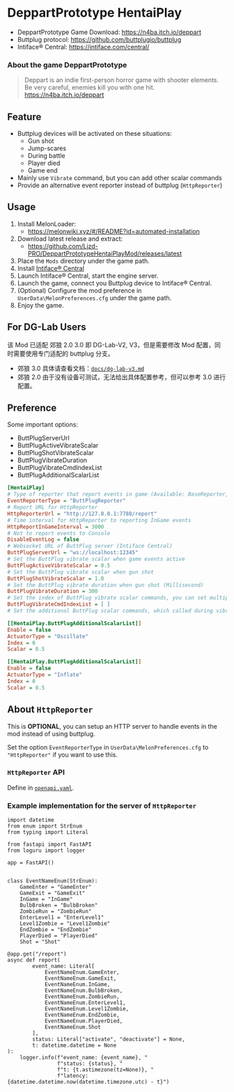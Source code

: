 # DeppartPrototype HentaiPlay

- DeppartPrototype Game Download: https://n4ba.itch.io/deppart
- Buttplug protocol: https://github.com/buttplugio/buttplug
- Intiface® Central: https://intiface.com/central/

### About the game DeppartPrototype

> Deppart is an indie first-person horror game with shooter elements. \
> Be very careful, enemies kill you with one hit. \
> https://n4ba.itch.io/deppart

## Feature

- Buttplug devices will be activated on these situations:
   - Gun shot
   - Jump-scares
   - During battle
   - Player died
   - Game end
- Mainly use `Vibrate` command, but you can add other scalar commands
- Provide an alternative event reporter instead of buttplug (`HttpReporter`)

## Usage

1. Install MelonLoader:
    - https://melonwiki.xyz/#/README?id=automated-installation
2. Download latest release and extract:
   - https://github.com/Ljzd-PRO/DeppartPrototypeHentaiPlayMod/releases/latest
3. Place the `Mods` directory under the game path.
4. Install [Intiface® Central](https://intiface.com/central/)
5. Launch Intiface® Central, start the engine server.
6. Launch the game, connect you Buttplug device to Intiface® Central.
7. (Optional) Configure the mod preference in `UserData\MelonPreferences.cfg` under the game path.
8. Enjoy the game.

## For DG-Lab Users

该 Mod 已适配 郊狼 2.0 3.0 即 DG-Lab-V2, V3，但是需要修改 Mod 配置，同时需要使用专门适配的 buttplug 分支。

- 郊狼 3.0 具体请查看文档：[`docs/dg-lab-v3.md`](docs/dg-lab-v3.md)
- 郊狼 2.0 由于没有设备可测试，无法给出具体配置参考，但可以参考 3.0 进行配置。

## Preference

Some important options:
- ButtPlugServerUrl
- ButtPlugActiveVibrateScalar
- ButtPlugShotVibrateScalar
- ButtPlugVibrateDuration
- ButtPlugVibrateCmdIndexList
- ButtPlugAdditionalScalarList

```cfg
[HentaiPlay]
# Type of reporter that report events in game (Available: BaseReporter, HttpReporter, ButtPlugReporter)
EventReporterType = "ButtPlugReporter"
# Report URL for HttpReporter
HttpReporterUrl = "http://127.0.0.1:7788/report"
# Time interval for HttpReporter to reporting InGame events
HttpReportInGameInterval = 3000
# Not to report events to Console
DisableEventLog = false
# Websocket URL of ButtPlug server (Intiface Central)
ButtPlugServerUrl = "ws://localhost:12345"
# Set the ButtPlug vibrate scalar when game events active
ButtPlugActiveVibrateScalar = 0.5
# Set the ButtPlug vibrate scalar when gun shot
ButtPlugShotVibrateScalar = 1.0
# Set the ButtPlug vibrate duration when gun shot (Millisecond)
ButtPlugVibrateDuration = 300
# Set the index of ButtPlug vibrate scalar commands, you can set multiple index or empty as default. (e.g. [0,1])
ButtPlugVibrateCmdIndexList = [ ]
# Set the additional ButtPlug scalar commands, which called during vibrate (It will set to 0 after vibrate stop)

[[HentaiPlay.ButtPlugAdditionalScalarList]]
Enable = false
ActuatorType = "Oscillate"
Index = 0
Scalar = 0.5

[[HentaiPlay.ButtPlugAdditionalScalarList]]
Enable = false
ActuatorType = "Inflate"
Index = 0
Scalar = 0.5
```

## About `HttpReporter`

This is **OPTIONAL**, you can setup an HTTP server to handle events in the mod instead of using buttplug.

Set the option `EventReporterType` in `UserData\MelonPreferences.cfg` to `"HttpReporter"` if you want to use this.

### `HttpReporter` API

Define in [`openapi.yaml`](openapi.yaml).

### Example implementation for the server of `HttpReporter`

```python3
import datetime
from enum import StrEnum
from typing import Literal

from fastapi import FastAPI
from loguru import logger

app = FastAPI()


class EventNameEnum(StrEnum):
    GameEnter = "GameEnter"
    GameExit = "GameExit"
    InGame = "InGame"
    BulbBroken = "BulbBroken"
    ZombieRun = "ZombieRun"
    EnterLevel1 = "EnterLevel1"
    Level1Zombie = "Level1Zombie"
    EndZombie = "EndZombie"
    PlayerDied = "PlayerDied"
    Shot = "Shot"

@app.get("/report")
async def report(
        event_name: Literal[
            EventNameEnum.GameEnter,
            EventNameEnum.GameExit,
            EventNameEnum.InGame,
            EventNameEnum.BulbBroken,
            EventNameEnum.ZombieRun,
            EventNameEnum.EnterLevel1,
            EventNameEnum.Level1Zombie,
            EventNameEnum.EndZombie,
            EventNameEnum.PlayerDied,
            EventNameEnum.Shot
        ],
        status: Literal["activate", "deactivate"] = None,
        t: datetime.datetime = None
):
    logger.info(f"event_name: {event_name}, "
                f"status: {status}, "
                f"t: {t.astimezone(tz=None)}, "
                f"latency: {datetime.datetime.now(datetime.timezone.utc) - t}")

```
